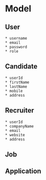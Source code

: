 # Model

## User
    * username
    * email 
    * password 
    * role 

## Candidate
    * userId
    * firstName
    * lastName
    * mobile
    * address
 
## Recruiter 
    * userId 
    * companyName
    * email
    * website
    * address 

## Job 

## Application




